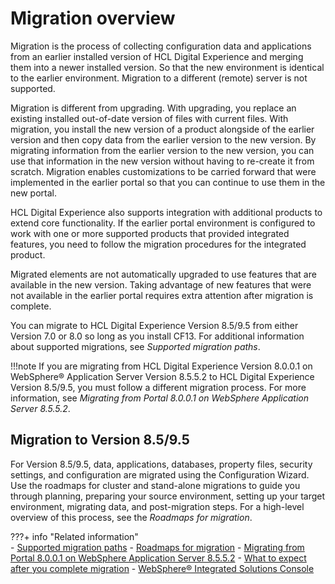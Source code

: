 # Migration overview

Migration is the process of collecting configuration data and applications from an earlier installed version of HCL Digital Experience and merging them into a newer installed version. So that the new environment is identical to the earlier environment. Migration to a different (remote) server is not supported.

Migration is different from upgrading. With upgrading, you replace an existing installed out-of-date version of files with current files. With migration, you install the new version of a product alongside of the earlier version and then copy data from the earlier version to the new version. By migrating information from the earlier version to the new version, you can use that information in the new version without having to re-create it from scratch. Migration enables customizations to be carried forward that were implemented in the earlier portal so that you can continue to use them in the new portal.

HCL Digital Experience also supports integration with additional products to extend core functionality. If the earlier portal environment is configured to work with one or more supported products that provided integrated features, you need to follow the migration procedures for the integrated product.

Migrated elements are not automatically upgraded to use features that are available in the new version. Taking advantage of new features that were not available in the earlier portal requires extra attention after migration is complete.

You can migrate to HCL Digital Experience Version 8.5/9.5 from either Version 7.0 or 8.0 so long as you install CF13. For additional information about supported migrations, see *Supported migration paths*.

!!!note
    If you are migrating from HCL Digital Experience Version 8.0.0.1 on WebSphere® Application Server Version 8.5.5.2 to HCL Digital Experience Version 8.5/9.5, you must follow a different migration process. For more information, see *Migrating from Portal 8.0.0.1 on WebSphere Application Server 8.5.5.2*.

## Migration to Version 8.5/9.5

For Version 8.5/9.5, data, applications, databases, property files, security settings, and configuration are migrated using the Configuration Wizard. Use the roadmaps for cluster and stand-alone migrations to guide you through planning, preparing your source environment, setting up your target environment, migrating data, and post-migration steps. For a high-level overview of this process, see the *Roadmaps for migration*.


???+ info "Related information"  
    -   [Supported migration paths](../../../deploy_dx/manage/migrate/planning_migration/mig_plan_supported_paths.md)
    -   [Roadmaps for migration](../../../deploy_dx/manage/migrate/planning_migration/rm_migration/index.md)
    -   [Migrating from Portal 8.0.0.1 on WebSphere Application Server 8.5.5.2](../../../deploy_dx/manage/migrate/planning_migration/migration_consideration/migrating_portal8001_WAS8552/index.md)
    -   [What to expect after you complete migration](../../../deploy_dx/manage/migrate/planning_migration/mig_plan_expectations/index.md)
    -  [WebSphere® Integrated Solutions Console](../portal_admin_tools/WebSphere_Integrated_Solutions_Console.md)

